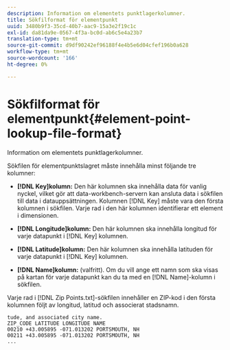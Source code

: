 ```yaml
---
description: Information om elementets punktlagerkolumner.
title: Sökfilformat för elementpunkt
uuid: 3480b9f3-35cd-40b7-aac9-15a3e2f19c1c
exl-id: da81da9e-0567-4f3a-bc0d-ab6c5e4a23b7
translation-type: tm+mt
source-git-commit: d9df90242ef96188f4e4b5e6d04cfef196b0a628
workflow-type: tm+mt
source-wordcount: '166'
ht-degree: 0%

---
```


# Sökfilformat för elementpunkt{#element-point-lookup-file-format}

Information om elementets punktlagerkolumner.

Sökfilen för elementpunktslagret måste innehålla minst följande tre kolumner:

* **[!DNL Key]kolumn:** Den här kolumnen ska innehålla data för vanlig nyckel, vilket gör att data-workbench-servern kan ansluta data i sökfilen till data i datauppsättningen. Kolumnen [!DNL Key] måste vara den första kolumnen i sökfilen. Varje rad i den här kolumnen identifierar ett element i dimensionen.

* **[!DNL Longitude]kolumn:** Den här kolumnen ska innehålla longitud för varje datapunkt i  [!DNL Key] kolumnen.

* **[!DNL Latitude]kolumn:** Den här kolumnen ska innehålla latituden för varje datapunkt i  [!DNL Key] kolumnen.

* **[!DNL Name]kolumn:** (valfritt). Om du vill ange ett namn som ska visas på kartan för varje datapunkt kan du ta med en [!DNL Name]-kolumn i sökfilen.

Varje rad i [!DNL Zip Points.txt]-sökfilen innehåller en ZIP-kod i den första kolumnen följt av longitud, latitud och associerat stadsnamn.

```
tude, and associated city name.
ZIP_CODE LATITUDE LONGITUDE NAME
00210 +43.005895 -071.013202 PORTSMOUTH, NH
00211 +43.005895 -071.013202 PORTSMOUTH, NH
...
```
